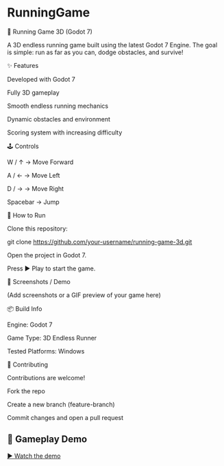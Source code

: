 # RunningGame

🏃 Running Game 3D (Godot 7)

A 3D endless running game built using the latest Godot 7 Engine.
The goal is simple: run as far as you can, dodge obstacles, and survive!

✨ Features

Developed with Godot 7

Fully 3D gameplay

Smooth endless running mechanics

Dynamic obstacles and environment

Scoring system with increasing difficulty

🕹️ Controls

W / ↑ → Move Forward

A / ← → Move Left

D / → → Move Right

Spacebar → Jump

🚀 How to Run

Clone this repository:

git clone https://github.com/your-username/running-game-3d.git


Open the project in Godot 7.

Press ▶ Play to start the game.

📸 Screenshots / Demo

(Add screenshots or a GIF preview of your game here)

📦 Build Info

Engine: Godot 7

Game Type: 3D Endless Runner

Tested Platforms: Windows 

🤝 Contributing

Contributions are welcome!

Fork the repo

Create a new branch (feature-branch)

Commit changes and open a pull request


## 🎥 Gameplay Demo

[▶ Watch the demo](demo/gameplay.mp4)
